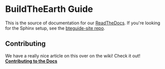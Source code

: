 # BuildTheEarth Guide

This is the source of documentation for our [ReadTheDocs](https://bte.rtfd.io).
If you're looking for the Sphinx setup, see the [bteguide-site repo](https://github.com/EzraEn1/bteguide-site).

Contributing
------------

We have a really nice article on this over on the wiki! Check it out! [**Contributing to the Docs**](https://bte.readthedocs.io/en/onboarding/contributing/)